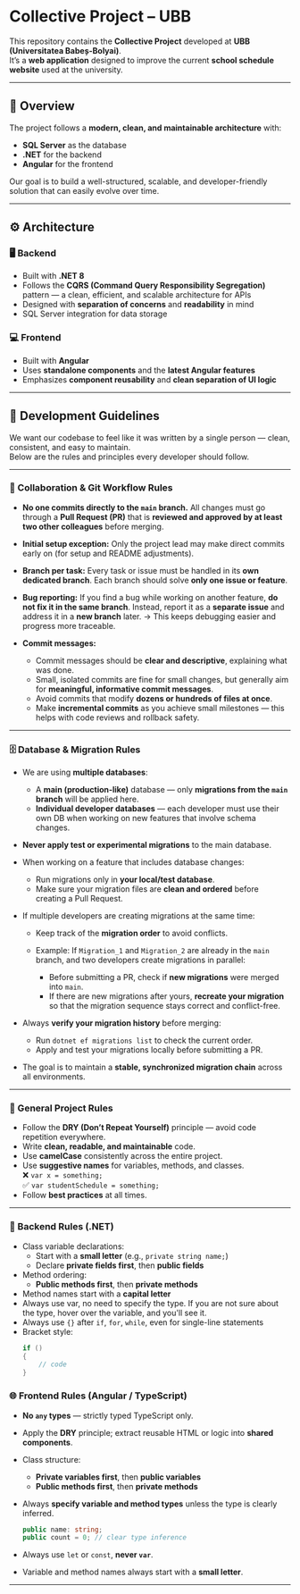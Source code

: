 # Collective Project – UBB

This repository contains the **Collective Project** developed at **UBB (Universitatea Babeș-Bolyai)**.  
It’s a **web application** designed to improve the current **school schedule website** used at the university.

---

## 🧠 Overview

The project follows a **modern, clean, and maintainable architecture** with:
- **SQL Server** as the database
- **.NET** for the backend
- **Angular** for the frontend

Our goal is to build a well-structured, scalable, and developer-friendly solution that can easily evolve over time.

---

## ⚙️ Architecture

### 🖥 Backend
- Built with **.NET 8**
- Follows the **CQRS (Command Query Responsibility Segregation)** pattern — a clean, efficient, and scalable architecture for APIs
- Designed with **separation of concerns** and **readability** in mind
- SQL Server integration for data storage

### 💻 Frontend
- Built with **Angular**
- Uses **standalone components** and the **latest Angular features**
- Emphasizes **component reusability** and **clean separation of UI logic**

---

## 🧩 Development Guidelines

We want our codebase to feel like it was written by a single person — clean, consistent, and easy to maintain.  
Below are the rules and principles every developer should follow.

---

### 🧩 Collaboration & Git Workflow Rules

* **No one commits directly to the `main` branch.**
  All changes must go through a **Pull Request (PR)** that is **reviewed and approved by at least two other colleagues** before merging.

* **Initial setup exception:**
  Only the project lead may make direct commits early on (for setup and README adjustments).

* **Branch per task:**
  Every task or issue must be handled in its **own dedicated branch**.
  Each branch should solve **only one issue or feature**.

* **Bug reporting:**
  If you find a bug while working on another feature, **do not fix it in the same branch**.
  Instead, report it as a **separate issue** and address it in a **new branch** later.
  → This keeps debugging easier and progress more traceable.

* **Commit messages:**

  * Commit messages should be **clear and descriptive**, explaining what was done.
  * Small, isolated commits are fine for small changes, but generally aim for **meaningful, informative commit messages**.
  * Avoid commits that modify **dozens or hundreds of files at once**.
  * Make **incremental commits** as you achieve small milestones — this helps with code reviews and rollback safety.

---

### 🗄️ Database & Migration Rules

* We are using **multiple databases**:

  * A **main (production-like)** database — only **migrations from the `main` branch** will be applied here.
  * **Individual developer databases** — each developer must use their own DB when working on new features that involve schema changes.

* **Never apply test or experimental migrations** to the main database.

* When working on a feature that includes database changes:

  * Run migrations only in **your local/test database**.
  * Make sure your migration files are **clean and ordered** before creating a Pull Request.

* If multiple developers are creating migrations at the same time:

  * Keep track of the **migration order** to avoid conflicts.
  * Example:
    If `Migration_1` and `Migration_2` are already in the `main` branch, and two developers create migrations in parallel:

    * Before submitting a PR, check if **new migrations** were merged into `main`.
    * If there are new migrations after yours, **recreate your migration** so that the migration sequence stays correct and conflict-free.

* Always **verify your migration history** before merging:

  * Run `dotnet ef migrations list` to check the current order.
  * Apply and test your migrations locally before submitting a PR.

* The goal is to maintain a **stable, synchronized migration chain** across all environments.
  
---

### 🔁 General Project Rules
- Follow the **DRY (Don’t Repeat Yourself)** principle — avoid code repetition everywhere.
- Write **clean, readable, and maintainable** code.
- Use **camelCase** consistently across the entire project.
- Use **suggestive names** for variables, methods, and classes.  
  ❌ `var x = something;`  
  ✅ `var studentSchedule = something;`
- Follow **best practices** at all times.

---

### 🧱 Backend Rules (.NET)
- Class variable declarations:
  - Start with a **small letter** (e.g., `private string name;`)
  - Declare **private fields first**, then **public fields**
- Method ordering:
  - **Public methods first**, then **private methods**
- Method names start with a **capital letter**
- Always use var, no need to specify the type. If you are not sure about the type, hover over the variable, and you'll see it.
- Always use `{}` after `if`, `for`, `while`, even for single-line statements
- Bracket style:
  ```csharp
  if ()
  {
      // code
  }


### 🌐 Frontend Rules (Angular / TypeScript)

* **No `any` types** — strictly typed TypeScript only.
* Apply the **DRY** principle; extract reusable HTML or logic into **shared components**.
* Class structure:

  * **Private variables first**, then **public variables**
  * **Public methods first**, then **private methods**
* Always **specify variable and method types** unless the type is clearly inferred.

  ```typescript
  public name: string;
  public count = 0; // clear type inference
  ```
* Always use `let` or `const`, **never `var`**.
* Variable and method names always start with a **small letter**.

---

